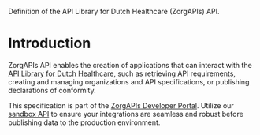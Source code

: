Definition of the API Library for Dutch Healthcare (ZorgAPIs) API.

# Introduction

ZorgAPIs API enables the creation of applications that can interact with the [API Library for Dutch Healthcare](
https://www.zorgapis.nl/), such as retrieving API requirements, creating and managing organizations and API
specifications, or publishing declarations of conformity.

This specification is part of the [ZorgAPIs Developer Portal](https://developer.zorgapis.nl/). Utilize our
[sandbox API](https://developer.zorgapis.nl/play/) to ensure your integrations are seamless and robust before publishing
data to the production environment.